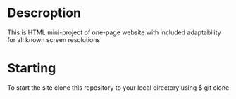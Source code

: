 # Descroption
This is HTML mini-project of one-page website with included adaptability for all known screen resolutions

# Starting 
To start the site clone this repository to your local directory using
$ git clone
